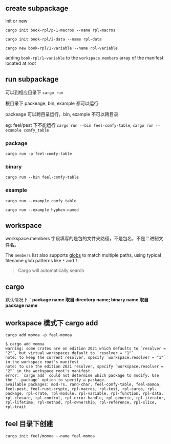 ## create subpackage

init or new

`cargo init book-rpl/p-1-macros --name rpl-macros`

`cargo init book-rpl/2-data --name rpl-data`

`cargo new book-rpl/1-variable --name rpl-variable`

adding `book-rpl/1-variable` to the `workspace.members` array of the manifest located at root

## run subpackage

可以到相应目录下 `cargo run`

根目录下 packeage, bin, example 都可以运行

packeage 可以跨目录运行，bin, example 不可以跨目录

eg: feel/pest 下不能运行 `cargo run --bin feel-comfy-table`, `cargo run --example comfy_table`

### package

`cargo run -p feel-comfy-table`

### binary

`cargo run --bin feel-comfy-table`

### example

`cargo run --example comfy_table`

`cargo run --example hyphen-named`

## workspace

workspace.members 字段填写的是包的文件夹路径，不是包名，不是二进制文件名。

The `members` list also supports [globs](https://docs.rs/glob/0.3.0/glob/struct.Pattern.html) to match multiple paths, using typical filename glob patterns like `*` and `?`.

> Cargo will automatically search

## cargo

默认情况下：**package name 取自 directory name; binary name 取自 package name**

## workspace 模式下 cargo add

`cargo add momoa -p feel-momoa`

```
$ cargo add momoa
warning: some crates are on edition 2021 which defaults to `resolver = "2"`, but virtual workspaces default to `resolver = "1"`
note: to keep the current resolver, specify `workspace.resolver = "1"` in the workspace root's manifest
note: to use the edition 2021 resolver, specify `workspace.resolver = "2"` in the workspace root's manifest
error: `cargo add` could not determine which package to modify. Use the `--package` option to specify a package.
available packages: mod-rs, rand-char, feel-comfy-table, feel-momoa, feel-pest, feel-rust-crypto, rpl-macros, rpl-test, rpl-cargo, rpl-package, rpl-crate, rpl-module, rpl-variable, rpl-function, rpl-data, rpl-closure, rpl-control, rpl-error-handle, rpl-generic, rpl-iterator, rpl-lifetime, rpl-method, rpl-ownership, rpl-reference, rpl-slice, rpl-trait
```

## feel 目录下创建

`cargo init feel/momoa --name feel-momoa`
